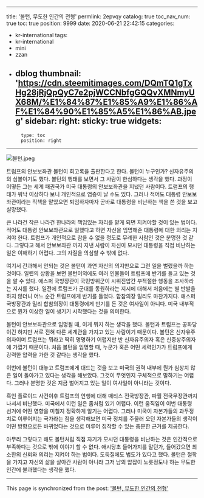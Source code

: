 
---
title: '볼턴, 무도한 인간의 전형'
permlink: 2epvqy
catalog: true
toc_nav_num: true
toc: true
position: 9999
date: 2020-06-21 22:42:15
categories:
- kr-international
tags:
- kr-international
- mini
- zzan
- dblog
thumbnail: 'https://cdn.steemitimages.com/DQmTQ1gTxHg28jRjQpQyC7e2pjWCCNbfgGQQvXMNmyUX68M/%E1%84%87%E1%85%A9%E1%86%AF%E1%84%90%E1%85%A5%E1%86%AB.jpeg'
sidebar:
    right:
        sticky: true
widgets:
    -
        type: toc
        position: right
---


![볼턴.jpeg](https://cdn.steemitimages.com/DQmTQ1gTxHg28jRjQpQyC7e2pjWCCNbfgGQQvXMNmyUX68M/%E1%84%87%E1%85%A9%E1%86%AF%E1%84%90%E1%85%A5%E1%86%AB.jpeg)


트럼프의 안보보좌관 볼턴이 회고록을 출판한다고 한다. 볼턴이 누구인가? 신자유주의의 심볼이기도 했다. 볼턴의 행태를 보면서 그 사람이 한심하다는 생각을 했다. 과정이 어떻든 그는 세계 패권국가 미국 대통령의 안보보좌관을 지냈던 사람이다. 트럼프의 행태가 워낙 이상하다 보니 개인적으로 염증이 날 수도 있다. 그러나 적어도 대통령 안보보좌관이라는 직책을 맡았으면 퇴임하자마자 곧바로 대통령을 비난하는 책을 쓴 것을 보고 실망했다.

큰 나라건 작은 나라건 한나라의 책임있는 자리를 맡게 되면 지켜야할 것이 있는 법이다. 적어도 대통령 안보보좌관으로 일했다고 하면 자신을 임명해준 대통령에 대한 의리는 지켜야 한다. 트럼프가 개인적으로 참을 수 없을 정도로 무례한 사람인 것은 분명한 것 같다. 그렇다고 해서 안보보좌관 까지 지낸 사람이 자신이 모시던 대통령을 직접 비난하는 일은 이해하기 어렵다. 그의 자질을 의심할 수 밖에 없다.

여기서 간과해서 안되는 것은 볼턴이 과연 자신의 의지만으로 그런 일을 벌렸을까 하는 것이다. 일련의 상황을 보면 볼턴이외에도 여러 인물들이 트럼프에 반기를 들고 있는 것을 알 수 있다. 애스퍼 국방장관이 국민방위군이 시위진압간 부적절한 행동을 조사하라는 지시를 했다. 일전에 트럼프가 군대를 동원하라는 지시에 대해서 처음에는 별 반발을 하지 않더니 어느 순간 트럼프에게 반기를 들었다. 합참의장 밀리도 마찬가지다. 애스퍼 국방장관과 밀리 합참의장이 대통령에게 반기를 든 것은 여사일이 아니다. 미국 내부적으로 뭔가 이상한 일이 생기기 시작했다는 것을 의미한다.

볼턴이 안보보좌관으로 임명될 때, 이게 뭐지 하는 생각을 했다. 볼턴과 트럼프는 공화당이긴 하지만 서로 전혀 다른 세계관을 가지고 있는 사람이기 때문이다. 볼턴은 신자유주의자이며 트럼프는 뭐라고 딱히 명명하기 어렵지만 반 신자유주의자 혹은 신중상주의자에 가깝기 때문이다. 처음 볼턴을 임명할 때, 누군가 혹은 어떤 세력인가가 트럼프에게 강력한 압력을 가한 것 같다는 생각을 했다.

이번에 볼턴이 대놓고 트럼프에게 대드는 것을 보고 미국의 권력 내부에 뭔가 심상치 않은 일이 돌아가고 있다는 생각을 해보았다. 그것이 무엇인지 구체적으로 말하기는 어렵다. 그러나 분명한 것은 지금 벌어지고 있는 일이 여사일이 아니라는 것이다.

흑인 플로이드 사건이후 트럼프의 언행에 대해 매티스 전국방장관, 파월 전국무장관까지 나서서 비난했다. 미국에서 이런 일은 좀처럼 있기 어렵다. 이런 움직임이 이번 대통령 선거에 어떤 영향을 미칠지 정확하게 알기는 어렵다. 그러나 미국이 자본가들의 과두정치로 이루어지는 국가라는 점을 생각해보면 미국 정치를 주물러 오던 자본가들의 생각이 어떤 방향으로든 바뀌었다는 것으로 미루어 짐작할 수 있는 충분한 근거를 제공한다.

아무리 그렇다고 해도 볼턴처럼 직접 자기가 모시던 대통령을 비난하는 것은 인간적으로 부족하다는 것으로 밖에 이야기 할 수 없다. 애시당초 들어가지를 말던가, 들어갔으면 최소한의 신뢰와 의리는 지켜야 하는 법이다. 도둑질에도 법도가 있다고 했다. 볼턴은 철학을 가지고 자신의 삶을 살아간 사람이 아니라 그저 남의 압잡이 노릇정도나 하는 무도한 인간에 불과했다는 생각을 했다.

- - -

This page is synchronized from the post: ['볼턴, 무도한 인간의 전형'](https://steemit.com/@oldstone/2epvqy)
